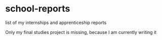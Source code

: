 # school-reports
list of my internships and apprenticeship reports

Only my final studies project is missing, because I am currently writing it
